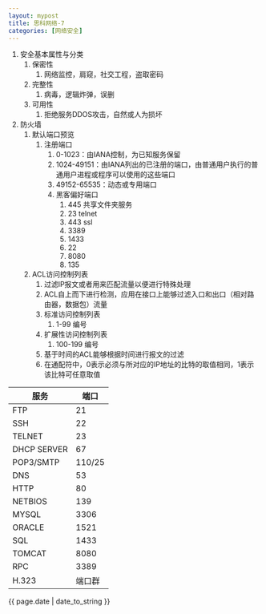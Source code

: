 ```yaml
---
layout: mypost
title: 思科网络-7
categories: [网络安全]
---
```


1. 安全基本属性与分类
   1. 保密性
      1. 网络监控，肩窥，社交工程，盗取密码
   2. 完整性
      1. 病毒，逻辑炸弹，误删
   3. 可用性
      1. 拒绝服务DDOS攻击，自然或人为损坏
2. 防火墙
   1. 默认端口预览
      1. 注册端口
         1. 0-1023：由IANA控制，为已知服务保留
         2. 1024-49151：由IANA列出的已注册的端口，由普通用户执行的普通用户进程或程序可以使用的这些端口
         3. 49152-65535：动态或专用端口
         4. 黑客偏好端口
            1. 445 共享文件夹服务
            2. 23 telnet
            3. 443 ssl
            4. 3389 
            5. 1433 
            6. 22
            7. 8080
            8. 135
   2. ACL访问控制列表
      1. 过滤IP报文或者用来匹配流量以便进行特殊处理
      2. ACL自上而下进行检测，应用在接口上能够过滤入口和出口（相对路由器，数据包）流量
      3. 标准访问控制列表
         1. 1-99 编号
      4. 扩展性访问控制列表
         1. 100-199 编号
      5. 基于时间的ACL能够根据时间进行报文的过滤
      6. 在通配符中，0表示必须与所对应的IP地址的比特的取值相同，1表示该比特可任意取值

| 服务 | 端口 |
|--|--|
|FTP | 21|
|SSH | 22|
|TELNET | 23|
|DHCP SERVER | 67|
|POP3/SMTP | 110/25|
|DNS | 53|
|HTTP | 80|
|NETBIOS | 139|
|MYSQL | 3306|
|ORACLE | 1521|
|SQL | 1433|
|TOMCAT | 8080|
|RPC | 3389|
|H.323 | 端口群|







{{ page.date | date_to_string }}